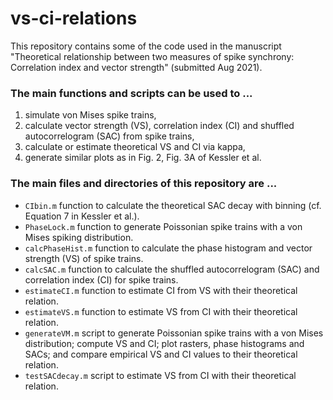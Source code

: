 # vs-ci-relations
This repository contains some of the code used in the manuscript "Theoretical relationship between two measures of spike synchrony: Correlation index and vector strength" (submitted Aug 2021). 

### The main functions and scripts can be used to ...
  1. simulate von Mises spike trains,
  2. calculate vector strength (VS), correlation index (CI) and shuffled autocorrelogram (SAC) from spike trains,
  3. calculate or estimate theoretical VS and CI via kappa,
  4. generate similar plots as in Fig. 2, Fig. 3A of Kessler et al.

### The main files and directories of this repository are ...
  + `CIbin.m` function to calculate the theoretical SAC decay with binning (cf. Equation 7 in Kessler et al.).
  + `PhaseLock.m` function to generate Poissonian spike trains with a von Mises spiking distribution.
  + `calcPhaseHist.m` function to calculate the phase histogram and vector strength (VS) of spike trains.
  + `calcSAC.m` function to calculate the shuffled autocorrelogram (SAC) and correlation index (CI) for spike trains.
  + `estimateCI.m` function to estimate CI from VS with their theoretical relation.
  + `estimateVS.m` function to estimate VS from CI with their theoretical relation.
  + `generateVM.m` script to generate Poissonian spike trains with a von Mises distribution; compute VS and CI; plot rasters, phase histograms and SACs; and compare empirical VS and CI values to their theoretical relation.
  + `testSACdecay.m` script to estimate VS from CI with their theoretical relation.
 
  
